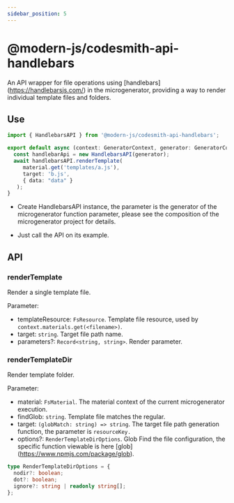 ```yaml
---
sidebar_position: 5
---
```


# @modern-js/codesmith-api-handlebars

An API wrapper for file operations using [handlebars] (https://handlebarsjs.com/) in the microgenerator, providing a way to render individual template files and folders.

## Use

```typescript
import { HandlebarsAPI } from '@modern-js/codesmith-api-handlebars';

export default async (context: GeneratorContext, generator: GeneratorCore) => {
  const handlebarApi = new HandlebarsAPI(generator);
  await handlebarsAPI.renderTemplate(
     material.get('templates/a.js'),
     target: 'b.js',
     { data: "data" }
   );
}
```

- Create HandlebarsAPI instance, the parameter is the generator of the microgenerator function parameter, please see the composition of the microgenerator project for details.

- Just call the API on its example.


## API

### renderTemplate

Render a single template file.

Parameter:

- templateResource: `FsResource`. Template file resource, used by  `context.materials.get(<filename>)`.
- target: `string`. Target file path name.
- parameters?: `Record<string, string>`. Render parameter.

### renderTemplateDir

Render template folder.

Parameter:

- material: `FsMaterial`. The material context of the current microgenerator execution.
- findGlob: `string`. Template file matches the regular.
- target: `(globMatch: string) => string`. The target file path generation function, the parameter is `resourceKey.`
- options?: `RenderTemplateDirOptions`. Glob Find the file configuration, the specific function viewable is here [glob] (https://www.npmjs.com/package/glob).

```typescript
type RenderTemplateDirOptions = {
  nodir?: boolean;
  dot?: boolean;
  ignore?: string | readonly string[];
};
```
